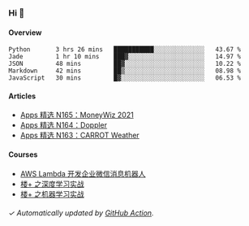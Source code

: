 ### Hi 👋

#### Overview

<!--START_SECTION:waka-->
```text
Python       3 hrs 26 mins   ███████████░░░░░░░░░░░░░░   43.67 % 
Jade         1 hr 10 mins    ███▓░░░░░░░░░░░░░░░░░░░░░   14.97 % 
JSON         48 mins         ██▓░░░░░░░░░░░░░░░░░░░░░░   10.22 % 
Markdown     42 mins         ██▒░░░░░░░░░░░░░░░░░░░░░░   08.98 % 
JavaScript   30 mins         █▓░░░░░░░░░░░░░░░░░░░░░░░   06.53 % 
```
<!--END_SECTION:waka-->

#### Articles

<!-- BLOG:START -->
- [Apps 精选 N165：MoneyWiz 2021](https://huhuhang.com/post/product-hunt/product-hunt-n165?ref=github)
- [Apps 精选 N164：Doppler](https://huhuhang.com/post/product-hunt/product-hunt-n164?ref=github)
- [Apps 精选 N163：CARROT Weather](https://huhuhang.com/post/product-hunt/product-hunt-n163?ref=github)<!-- BLOG:END -->

#### Courses

<!-- SYL:START -->
- [AWS Lambda 开发企业微信消息机器人](https://lanqiao.cn/courses/2868)
- [楼+ 之深度学习实战](https://lanqiao.cn/courses/2617)
- [楼+ 之机器学习实战](https://lanqiao.cn/courses/2616)
<!-- SYL:END -->

###### ✓ Automatically updated by [GitHub Action](https://github.com/huhuhang/huhuhang/actions).

